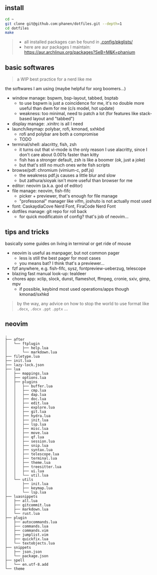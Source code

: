 ## install

```bash
cd ~
git clone git@github.com:phanen/dotfiles.git --depth=1
cd dotfiles
make
```

> - all installed packages can be found in [.config/pkglists/](.config/pkglists/)
> - here are aur packages I maintain: <https://aur.archlinux.org/packages?SeB=M&K=phanium>

## basic softwares
> a WIP best practice for a nerd like me

the softwares I am using (maybe helpful for xorg boomers...)
- window manage: bspwm, bsp-layout, tabbed, bsptab
    - to use bspwm is just a coincidence for me, it's no double more useful than dwm for me (c/s model, hot update)
    - weakness: too minimal, need to patch a lot (for features like stack-based layout and "tabbed")
- display manage: .xinitrc is all I need
- launch/keymap: polybar, rofi, kmonad, sxhkbd
    - rofi and polybar are both a compromise
    - TODO
- terminal/shell: alacritty, fish, zsh
    - it turns out that vi-mode is the only reason I use alacritty, since I don't care about 0.001s faster than kitty
    - fish has a stronger default, zsh is like a boomer (ok, just a joke)
    - but that's still no much ones write fish scripts
- browse/pdf: chromium (vimium-c, pdf.js)
    - the weakness pdf.js causes a little blur and slow
    - but zathura/sioyak isn't more useful than browser for me
- editor: neovim (a.k.a. god of editor)
- file manage: neovim, fish-fifc
    - picker + previewer, that's enough for file manage
    - "professonal" manager like vifm, joshuto is not actually most used
- font: CaskaydiaCove Nerd Font, FiraCode Nerd Font
- dotfiles manage: git repo for roll back
    - for quick modificatoin of config? that's job of neovim...

## tips and tricks

basically some guides on living in terminal or get ride of mouse
- neovim is useful as manpager, but not common pager
    - less is still the best pager for most cases
    - you means bat? I think that's a previewer...
- fzf anywhere, e.g. fish-fifc, sysz, fontpreview-ueberzug, telescope
- blazing fast manual look-up: tealdeer
- chores app: xclip, slock, dunst, flameshot, ffmpeg, cronie, sxiv, gimp, mpv
    - if possible, keybind most used operations/apps though kmonad/sxhkd

> by the way, any advice on how to stop the world to use format like `.docx`, `.docx` `.ppt` `.pptx` ...

## neovim

```tree
.
├── after
│   └── ftplugin
│       ├── help.lua
│       └── markdown.lua
├── filetype.lua
├── init.lua
├── lazy-lock.json
├── lua
│   ├── mappings.lua
│   ├── options.lua
│   ├── plugins
│   │   ├── buffer.lua
│   │   ├── cmp.lua
│   │   ├── dap.lua
│   │   ├── doc.lua
│   │   ├── edit.lua
│   │   ├── explore.lua
│   │   ├── git.lua
│   │   ├── hydra.lua
│   │   ├── init.lua
│   │   ├── lsp.lua
│   │   ├── misc.lua
│   │   ├── move.lua
│   │   ├── qf.lua
│   │   ├── session.lua
│   │   ├── snip.lua
│   │   ├── syntax.lua
│   │   ├── telescope.lua
│   │   ├── terminal.lua
│   │   ├── theme.lua
│   │   ├── treesitter.lua
│   │   ├── ui.lua
│   │   └── util.lua
│   └── utils
│       ├── init.lua
│       ├── keymap.lua
│       └── lsp.lua
├── luasnippets
│   ├── all.lua
│   ├── gitcommit.lua
│   ├── markdown.lua
│   └── rust.lua
├── plugin
│   ├── autocommands.lua
│   ├── commands.lua
│   ├── commands.vim
│   ├── jumplist.vim
│   ├── quickfix.lua
│   └── textobjects.lua
├── snippets
│   ├── json.json
│   └── package.json
├── spell
│   └── en.utf-8.add
└── theme
```
